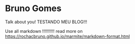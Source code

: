 # Bruno Gomes 

Talk about you! TESTANDO MEU BLOG!!!

Use all markdown 
!!!!!!!!!!
read more on https://rochacbruno.github.io/marmite/markdown-format.html
